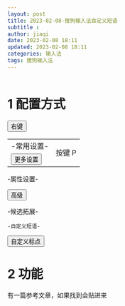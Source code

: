 ```yaml
---
layout: post
title: 2023-02-08-搜狗输入法自定义短语
subtitle :
author: jiaqi
date: 2023-02-08 18:11
updated: 2023-02-08 18:11
categories: 输入法
tags: 搜狗输入法
---
```

```toc
```

# 1 配置方式

<button>右键</button>

<table><tr><td>-常用设置-</td><td rowspan = 2>按键 P</td></tr><tr><td>
<button>更多设置</button></td></tr></table>

-属性设置-

<button>高级</button>

-候选拓展-

	-自定义短语-

<button>自定义标点</button>

# 2 功能

有一篇参考文章，如果找到会贴进来